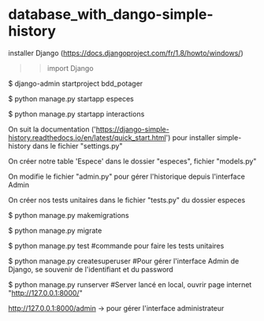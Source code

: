 # database_with_dango-simple-history
installer Django (https://docs.djangoproject.com/fr/1.8/howto/windows/)

>> import Django

$ django-admin startproject bdd_potager

$ python manage.py startapp especes

$ python manage.py startapp interactions

On suit la documentation ('https://django-simple-history.readthedocs.io/en/latest/quick_start.html') pour installer simple-history dans le fichier "settings.py"

On créer notre table 'Espece' dans le dossier "especes", fichier "models.py"

On modifie le fichier "admin.py" pour gérer l'historique depuis l'interface Admin

On créer nos tests unitaires dans le fichier "tests.py" du dossier especes

$ python manage.py makemigrations 

$ python manage.py migrate

$ python manage.py test #commande pour faire les tests unitaires

$ python manage.py createsuperuser #Pour gérer l'interface Admin de Django, se souvenir de l'identifiant et du password

$ python manage.py runserver #Server lancé en local, ouvrir page internet "http://127.0.0.1:8000/"

http://127.0.0.1:8000/admin -> pour gérer l'interface administrateur

